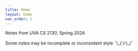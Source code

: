 ```yaml
---
title: Home
layout: home
nav_order: 1
---
```


Notes from UVA CS 2130, Spring 2024

Some notes may be incomplete or inconsistent style ¯\\\_(ツ)_/¯
